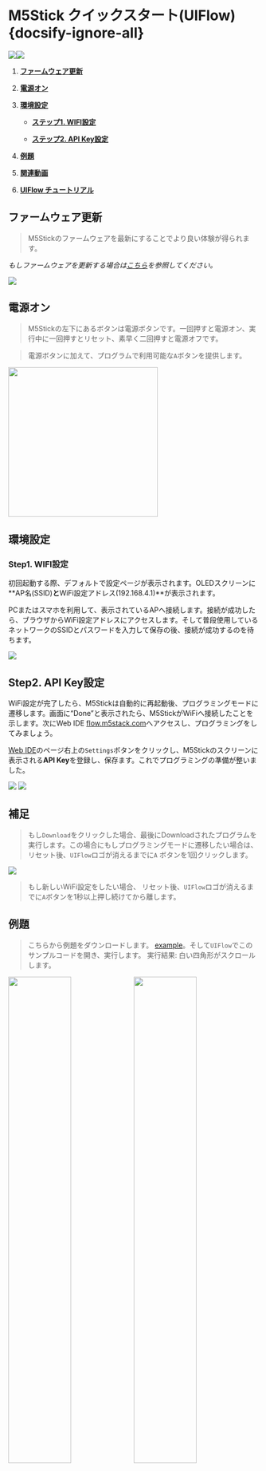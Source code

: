 # M5Stick クイックスタート(UIFlow) {docsify-ignore-all}

<img src="assets/img/getting_started_pics/m5stick/stick_01.png"><img src="assets/img/getting_started_pics/m5stick/stick_06.png">

1. **[ファームウェア更新](#ファームウェア更新)**

2. **[電源オン](#電源オン)**

3. **[環境設定](#環境設定)**

    - **[ステップ1. WIFI設定](#step1-wifi設定)**

    - **[ステップ2. API Key設定](#step2-api-key設定)**

4. **[例題](#例題)**

5. **[関連動画](#関連動画)**

6. **[UIFlow チュートリアル](https://m5stack.github.io/UIFlow_doc/ja/index.html)**

## ファームウェア更新

>M5Stickのファームウェアを最新にすることでより良い体験が得られます。

*もしファームウェアを更新する場合は[こちら](ja/related_documents/how_to_burn_firmware)を参照してください。*

<img src="assets/img/getting_started_pics/m5stick/stick_03.png">

## 電源オン

>M5Stickの左下にあるボタンは電源ボタンです。一回押すと電源オン、実行中に一回押すとリセット、素早く二回押すと電源オフです。

>電源ボタンに加えて、プログラムで利用可能な`A`ボタンを提供します。

<img src="assets/img/getting_started_pics/m5stick/stick_02.png" width="300" height="300">

## 環境設定

### Step1. WIFI設定

初回起動する際、デフォルトで設定ページが表示されます。OLEDスクリーンに**AP名(SSID)**と**WiFi設定アドレス(192.168.4.1)**が表示されます。

PCまたはスマホを利用して、表示されているAPへ接続します。接続が成功したら、ブラウザからWiFi設定アドレスにアクセスします。そして普段使用しているネットワークのSSIDとパスワードを入力して保存の後、接続が成功するのを待ちます。

<img src="assets/img/getting_started_pics/m5stick/stick_04.png">

## Step2. API Key設定

WiFi設定が完了したら、M5Stickは自動的に再起動後、プログラミングモードに遷移します。画面に“Done”と表示されたら、M5StickがWiFiへ接続したことを示します。次にWeb IDE [flow.m5stack.com](http://flow.m5stack.com/)へアクセスし、プログラミングをしてみましょう。

[Web IDE](http://flow.m5stack.com/)のページ右上の`Settings`ボタンをクリックし、M5Stickのスクリーンに表示される**API Key**を登録し、保存ます。これでプログラミングの準備が整いました。

<img src="assets/img/getting_started_pics/m5stack_core/get_started_with_m5stick/uiflow_setting.png">

<img src="assets/img/getting_started_pics/m5stick/stick_05.png">

## 補足

>もし`Download`をクリックした場合、最後にDownloadされたプログラムを実行します。この場合にもしプログラミングモードに遷移したい場合は、リセット後、`UIFlow`ロゴが消えるまでに`A` ボタンを1回クリックします。

<img src="assets/img/getting_started_pics/m5stack_core/get_started_with_m5stick/uiflow_download.png">

>もし新しいWiFi設定をしたい場合、 リセット後、`UIFlow`ロゴが消えるまでに`A`ボタンを1秒以上押し続けてから離します。

## 例題

>こちらから例題をダウンロードします。 [example](https://github.com/m5stack/M5-ProductExampleCodes/tree/master/Core/M5Stick/UIFlow)。そして`UIFlow`でこのサンプルコードを開き、実行します。 実行結果: 白い四角形がスクロールします。

<img src="assets/img/product_pics/core/minicore/m5stick/example/example_core_m5stick_02.png" width=50% height=50%><img src="assets/img/product_pics/core/minicore/m5stick/example/example_core_m5stick_03.png" width=50% height=50%>

## ノート

>スティック画面の解像度は**64x128**です。従って[Web IDE](http://flow.m5stack.com/)で図形をドラッグしてM5Stickの画面に表示する場合は、(0,0)から(63,127)の範囲内にドラッグしてください。（現在、ラベルと長方形の表示をサポートしています）

<img src="assets/img/product_pics/core/minicore/m5stick/example/example_core_m5stick_01.png" width=50% height=50%>

## 関連動画

**UIFlow の簡単な紹介**

<iframe width="560" height="315" src="https://m5stack.oss-cn-shenzhen.aliyuncs.com/video/%E6%95%99%E7%A8%8B/UIFlow%20Tutorials/A3%20-%20UIflow%E7%AE%80%E4%BB%8B.mp4" frameborder="0" allow="accelerometer; encrypted-media; gyroscope; picture-in-picture" allowfullscreen></iframe>

**UIFlow の入門ガイド (Mac & Linux)**

<iframe width="560" height="315" src="https://m5stack.oss-cn-shenzhen.aliyuncs.com/video/LukeVideo/Getting%20started%20with%20UI%20flow%20(Mac_Linux).mp4" frameborder="0" allow="accelerometer; encrypted-media; gyroscope; picture-in-picture" allowfullscreen></iframe>
